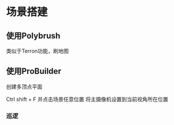 # 场景搭建

## 使用Polybrush

类似于Terron功能，刷地图

## 使用ProBuilder

创建多顶点平面


Ctrl shift + F 并点击场景任意位置 将主摄像机设置到当前视角所在位置


### 巡逻
